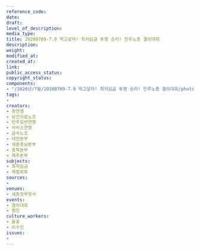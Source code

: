 ```yaml
---
reference_code: 
date: 
draft: 
level_of_description: 
media_type: 
title: 20200709-7.9 먹고살자! 최저임금 투쟁 승리! 민주노총 결의대회
description: 
weight: 
modified_at: 
created_at: 
link: 
public_access_status: 
copyright_status: 
components:
- "/2020년/7월/20200709-7.9 먹고살자! 최저임금 투쟁 승리! 민주노총 결의대회/photo_2020-07-09_17-21-17.jpg"
tags:
- 
creators:
- 총연맹
- 보건의료노조
- 민주일반연맹
- 서비스연맹
- 금속노조
- 대전본부
- 세종충남본부
- 충북본부
- 제주본부
subjects:
- 최저임금
- 재벌외투
sources:
- 
venues:
- 세종정부청사
events:
- 결의대회
- 행진
culture_workers:
- 들꽃
- 이수진
issues:
- 
---
```

